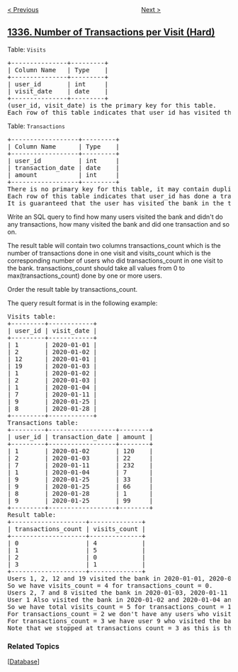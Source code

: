 <!--|This file generated by command(leetcode description); DO NOT EDIT.    |-->
<!--+----------------------------------------------------------------------+-->
<!--|@author    awesee <openset.wang@gmail.com>                           |-->
<!--|@link      https://github.com/awesee                                 |-->
<!--|@home      https://github.com/awesee/leetcode                        |-->
<!--+----------------------------------------------------------------------+-->

[< Previous](../minimum-difficulty-of-a-job-schedule "Minimum Difficulty of a Job Schedule")
　　　　　　　　　　　　　　　　
[Next >](../the-k-weakest-rows-in-a-matrix "The K Weakest Rows in a Matrix")

## [1336. Number of Transactions per Visit (Hard)](https://leetcode.com/problems/number-of-transactions-per-visit "每次访问的交易次数")

<p>Table: <code>Visits</code></p>
<pre>
+---------------+---------+
| Column Name   | Type    |
+---------------+---------+
| user_id       | int     |
| visit_date    | date    |
+---------------+---------+
(user_id, visit_date) is the primary key for this table.
Each row of this table indicates that user_id has visited the bank in visit_date.
</pre>

<p>Table: <code>Transactions</code></p>
<pre>
+------------------+---------+
| Column Name      | Type    |
+------------------+---------+
| user_id          | int     |
| transaction_date | date    |
| amount           | int     |
+------------------+---------+
There is no primary key for this table, it may contain duplicates.
Each row of this table indicates that user_id has done a transaction of amount in transaction_date.
It is guaranteed that the user has visited the bank in the transaction_date.(i.e The Visits table contains (user_id, transaction_date) in one row)
</pre>
 
Write an SQL query to find how many users visited the bank and didn't do any transactions, how many visited the bank and did one transaction and so on.

The result table will contain two columns transactions_count which is the number of transactions done in one visit and visits_count which is the corresponding number of users who did transactions_count in one visit to the bank. transactions_count should take all values from 0 to max(transactions_count) done by one or more users.

Order the result table by transactions_count.

The query result format is in the following example:

<pre>
Visits table:
+---------+------------+
| user_id | visit_date |
+---------+------------+
| 1       | 2020-01-01 |
| 2       | 2020-01-02 |
| 12      | 2020-01-01 |
| 19      | 2020-01-03 |
| 1       | 2020-01-02 |
| 2       | 2020-01-03 |
| 1       | 2020-01-04 |
| 7       | 2020-01-11 |
| 9       | 2020-01-25 |
| 8       | 2020-01-28 |
+---------+------------+
Transactions table:
+---------+------------------+--------+
| user_id | transaction_date | amount |
+---------+------------------+--------+
| 1       | 2020-01-02       | 120    |
| 2       | 2020-01-03       | 22     |
| 7       | 2020-01-11       | 232    |
| 1       | 2020-01-04       | 7      |
| 9       | 2020-01-25       | 33     |
| 9       | 2020-01-25       | 66     |
| 8       | 2020-01-28       | 1      |
| 9       | 2020-01-25       | 99     |
+---------+------------------+--------+
Result table:
+--------------------+--------------+
| transactions_count | visits_count |
+--------------------+--------------+
| 0                  | 4            |
| 1                  | 5            |
| 2                  | 0            |
| 3                  | 1            |
+--------------------+--------------+
Users 1, 2, 12 and 19 visited the bank in 2020-01-01, 2020-01-02, 2020-01-01 and 2020-01-03 respectively, and didn't do any transactions.
So we have visits_count = 4 for transactions_count = 0.
Users 2, 7 and 8 visited the bank in 2020-01-03, 2020-01-11 and 2020-01-28 respectively, and did one transaction.
User 1 Also visited the bank in 2020-01-02 and 2020-01-04 and did one transaction each day.
So we have total visits_count = 5 for transactions_count = 1.
For transactions_count = 2 we don't have any users who visited the bank and did two transactions.
For transactions_count = 3 we have user 9 who visited the bank in 2020-01-25 and did three transactions.
Note that we stopped at transactions_count = 3 as this is the maximum number of transactions done by one user in one visit to the bank.
</pre>

### Related Topics
  [[Database](../../tag/database/README.md)]

